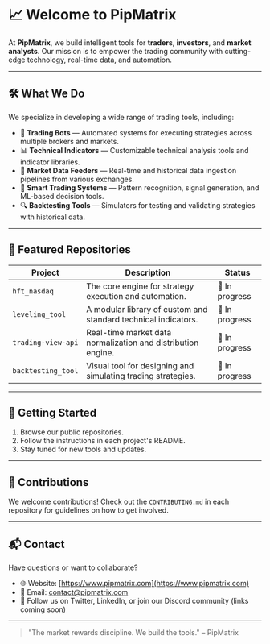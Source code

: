 # 📈 Welcome to PipMatrix

At **PipMatrix**, we build intelligent tools for **traders**, **investors**, and **market analysts**. Our mission is to empower the trading community with cutting-edge technology, real-time data, and automation.

---

## 🛠️ What We Do

We specialize in developing a wide range of trading tools, including:

- 🤖 **Trading Bots** — Automated systems for executing strategies across multiple brokers and markets.
- 📊 **Technical Indicators** — Customizable technical analysis tools and indicator libraries.
- 🔌 **Market Data Feeders** — Real-time and historical data ingestion pipelines from various exchanges.
- 🧠 **Smart Trading Systems** — Pattern recognition, signal generation, and ML-based decision tools.
- 🔍 **Backtesting Tools** — Simulators for testing and validating strategies with historical data.

---

## 📂 Featured Repositories

| Project               | Description                                                  | Status       |
|-----------------------|--------------------------------------------------------------|--------------|
| `hft_nasdaq`    | The core engine for strategy execution and automation.       | 🚧 In progress |
| `leveling_tool`   | A modular library of custom and standard technical indicators. | 🚧 In progress     |
| `trading-view-api`  | Real-time market data normalization and distribution engine. | 🚧 In progress     |
| `backtesting_tool`        | Visual tool for designing and simulating trading strategies. | 🚧 In progress |

---

## 🚀 Getting Started

1. Browse our public repositories.
2. Follow the instructions in each project's README.
3. Stay tuned for new tools and updates.

---

## 🤝 Contributions

We welcome contributions! Check out the `CONTRIBUTING.md` in each repository for guidelines on how to get involved.

---

## 📬 Contact

Have questions or want to collaborate?

- 🌐 Website: [https://www.pipmatrix.com](https://www.pipmatrix.com)
- 📧 Email: contact@pipmatrix.com
- 💬 Follow us on Twitter, LinkedIn, or join our Discord community (links coming soon)

---

> "The market rewards discipline. We build the tools." – PipMatrix
